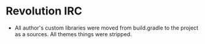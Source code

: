 Revolution IRC
==============


* All author's custom libraries were moved from build.gradle to the project as a sources. All themes things were stripped.
